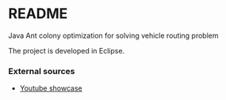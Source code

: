 # README #

Java Ant colony optimization for solving vehicle routing problem

The project is developed in Eclipse.

### External sources ###

* [Youtube showcase](https://www.youtube.com/watch?v=21g0RxiKtAA)


